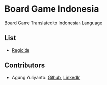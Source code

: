 Board Game Indonesia
=================================
Board Game Translated to Indonesian Language


## List
* [Regicide](regicide/README.md)


## Contributors
* Agung Yuliyanto: [Github](https://github.com/agung96tm), [LinkedIn](https://www.linkedin.com/in/agung96tm/)

